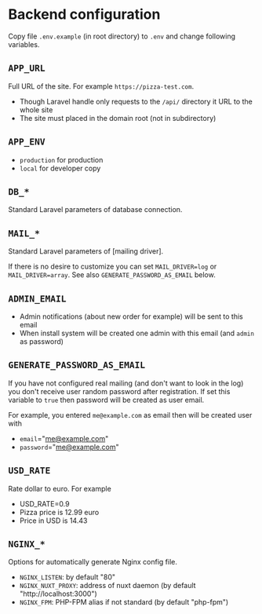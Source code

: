 # Backend configuration

Copy file `.env.example` (in root directory) to `.env` and change following variables.

## `APP_URL`

Full URL of the site.
For example `https://pizza-test.com`.

* Though Laravel handle only requests to the `/api/` directory it URL to the whole site
* The site must placed in the domain root (not in subdirectory)

## `APP_ENV`

* `production` for production
* `local` for developer copy

## `DB_*`

Standard Laravel parameters of database connection.

## `MAIL_*`

Standard Laravel parameters of [mailing driver].

If there is no desire to customize you can set `MAIL_DRIVER=log` or `MAIL_DRIVER=array`.
See also `GENERATE_PASSWORD_AS_EMAIL` below.

## `ADMIN_EMAIL`

* Admin notifications (about new order for example) will be sent to this email
* When install system will be created one admin with this email (and `admin` as password)

## `GENERATE_PASSWORD_AS_EMAIL`

If you have not configured real mailing (and don't want to look in the log) you don't receive user random password after registration.
If set this variable to `true` then password will be created as user email.

For example, you entered `me@example.com` as email then will be created user with

* `email`="me@example.com"
* `password`="me@example.com"

## `USD_RATE`

Rate dollar to euro.
For example

* USD_RATE=0.9
* Pizza price is 12.99 euro
* Price in USD is 14.43

## `NGINX_*`

Options for automatically generate Nginx config file.

* `NGINX_LISTEN`: by default "80"
* `NGINX_NUXT_PROXY`: address of nuxt daemon (by default "http://localhost:3000")
* `NGINX_FPM`: PHP-FPM alias if not standard (by default "php-fpm")
